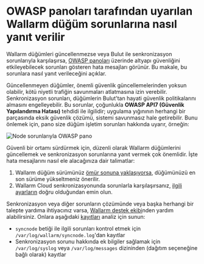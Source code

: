 # OWASP panoları tarafından uyarılan Wallarm düğüm sorunlarına nasıl yanıt verilir

Wallarm düğümleri güncellenmezse veya Bulut ile senkronizasyon sorunlarıyla karşılaşırsa, [OWASP panoları](../user-guides/dashboards/owasp-api-top-ten.md) üzerinde altyapı güvenliğini etkileyebilecek sorunları gösteren hata mesajları görünür. Bu makale, bu sorunlara nasıl yanıt verileceğini açıklar.

Güncellenmeyen düğümler, önemli güvenlik güncellemelerinden yoksun olabilir, kötü niyetli trafiğin savunmaları atlatmasına izin verebilir. Senkronizasyon sorunları, düğümlerin Bulut'tan hayati güvenlik politikalarını almasını engelleyebilir. Bu sorunlar, çoğunlukla **OWASP API7 (Güvenlik Yapılandırma Hatası)** tehdidi ile ilgilidir; uygulama yığınının herhangi bir parçasında eksik güvenlik çözümü, sistemi savunmasız hale getirebilir. Bunu önlemek için, pano size düğüm işletim sorunları hakkında uyarır, örneğin:

![Node sorunlarıyla OWASP pano](../images/user-guides/dashboard/owasp-dashboard-node-issues.png)

Güvenli bir ortamı sürdürmek için, düzenli olarak Wallarm düğümlerini güncellemek ve senkronizasyon sorunlarına yanıt vermek çok önemlidir. İşte hata mesajlarını nasıl ele alacağınıza dair talimatlar:

1. Wallarm düğüm sürümünüz [ömür sonuna yaklaşıyorsa](../updating-migrating/versioning-policy.md#version-list), düğümünüzü en son sürüme yükseltmeniz önerilir.
1. Wallarm Cloud senkronizasyonunda sorunlarla karşılaşırsanız, [ilgili ayarların](../admin-en/configure-cloud-node-synchronization-en.md) doğru olduğundan emin olun.

Senkronizasyon veya diğer sorunların çözümünde veya başka herhangi bir talepte yardıma ihtiyacınız varsa, [Wallarm destek ekibi](mailto:support@wallarm.com)nden yardım alabilirsiniz. Onlara aşağıdaki [kayıtları](../admin-en/configure-logging.md) analiz için sunun:

* `syncnode` betiği ile ilgili sorunları kontrol etmek için `/var/log/wallarm/syncnode.log`'dan kayıtlar
* Senkronizasyon sorunu hakkında ek bilgiler sağlamak için `/var/log/syslog` veya `/var/log/messages` dizininden (dağıtım seçeneğine bağlı olarak) kayıtlar
